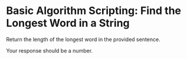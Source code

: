 # Basic Algorithm Scripting: Find the Longest Word in a String


Return the length of the longest word in the provided sentence.

Your response should be a number.

